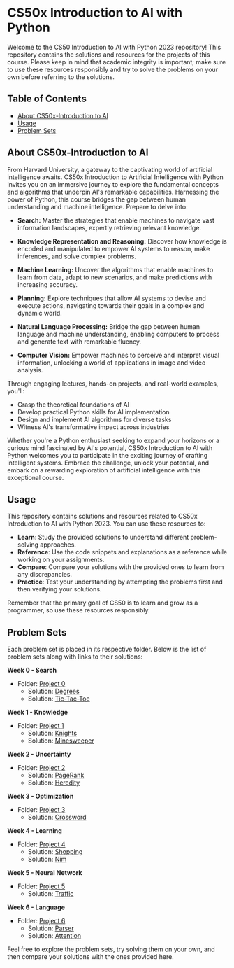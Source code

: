 # CS50x Introduction to AI with Python

Welcome to the CS50 Introduction to AI with Python 2023 repository! This repository contains the solutions and resources for the projects of this course. Please keep in mind that academic integrity is important; make sure to use these resources responsibly and try to solve the problems on your own before referring to the solutions.

## Table of Contents

- [About CS50x-Introduction to AI](#about-CS50x-Introduction-to-AI)
- [Usage](#usage)
- [Problem Sets](#problem-sets)

## About CS50x-Introduction to AI

From Harvard University, a gateway to the captivating world of artificial intelligence awaits. CS50x Introduction to Artificial Intelligence with Python invites you on an immersive journey to explore the fundamental concepts and algorithms that underpin AI's remarkable capabilities. Harnessing the power of Python, this course bridges the gap between human understanding and machine intelligence. Prepare to delve into:

- **Search:** Master the strategies that enable machines to navigate vast information landscapes, expertly retrieving relevant knowledge.

- **Knowledge Representation and Reasoning:** Discover how knowledge is encoded and manipulated to empower AI systems to reason, make inferences, and solve complex problems.

- **Machine Learning:** Uncover the algorithms that enable machines to learn from data, adapt to new scenarios, and make predictions with increasing accuracy.

- **Planning:** Explore techniques that allow AI systems to devise and execute actions, navigating towards their goals in a complex and dynamic world.

- **Natural Language Processing:** Bridge the gap between human language and machine understanding, enabling computers to process and generate text with remarkable fluency.

- **Computer Vision:** Empower machines to perceive and interpret visual information, unlocking a world of applications in image and video analysis.

Through engaging lectures, hands-on projects, and real-world examples, you'll:

- Grasp the theoretical foundations of AI
- Develop practical Python skills for AI implementation
- Design and implement AI algorithms for diverse tasks
- Witness AI's transformative impact across industries

Whether you're a Python enthusiast seeking to expand your horizons or a curious mind fascinated by AI's potential, CS50x Introduction to AI with Python welcomes you to participate in the exciting journey of crafting intelligent systems. Embrace the challenge, unlock your potential, and embark on a rewarding exploration of artificial intelligence with this exceptional course.

## Usage

This repository contains solutions and resources related to CS50x Introduction to AI with Python 2023. You can use these resources to:

- **Learn**: Study the provided solutions to understand different problem-solving approaches.
- **Reference**: Use the code snippets and explanations as a reference while working on your assignments.
- **Compare**: Compare your solutions with the provided ones to learn from any discrepancies.
- **Practice**: Test your understanding by attempting the problems first and then verifying your solutions.

Remember that the primary goal of CS50 is to learn and grow as a programmer, so use these resources responsibly.

## Problem Sets

Each problem set is placed in its respective folder. Below is the list of problem sets along with links to their solutions:

**Week 0 - Search**

- Folder: [Project 0](./Project%200/)
  - Solution: [Degrees](./Project%200/1-%20Degrees/)
  - Solution: [Tic-Tac-Toe](./Project%200/2-%20Tic-Tac-Toe/)

**Week 1 - Knowledge**

- Folder: [Project 1](./Project%201/)
  - Solution: [Knights](./Project%201/1-%20Knights/)
  - Solution: [Minesweeper](./Project%201/2-%20Minesweeper/)

**Week 2 - Uncertainty**

- Folder: [Project 2](./Project%202/)
  - Solution: [PageRank](./Project%202/1-%20PageRank/)
  - Solution: [Heredity](./Project%202/2-%20Heredity/)

**Week 3 - Optimization**

- Folder: [Project 3](./Project%203/)
  - Solution: [Crossword](./Project%203/1-%20Crossword/)

**Week 4 - Learning**

- Folder: [Project 4](./Project%204/)
  - Solution: [Shopping](./Project%204/1-%20Shopping/)
  - Solution: [Nim](./Project%204/2-%20Nim/)

**Week 5 - Neural Network**

- Folder: [Project 5](./Project%205/)
  - Solution: [Traffic](./Project%205/1-%20Traffic/)

**Week 6 - Language**

- Folder: [Project 6](./Project%206/)
  - Solution: [Parser](./Project%206/1-%20Parser/)
  - Solution: [Attention](./Project%206/2-%20Attention/)

Feel free to explore the problem sets, try solving them on your own, and then compare your solutions with the ones provided here.
